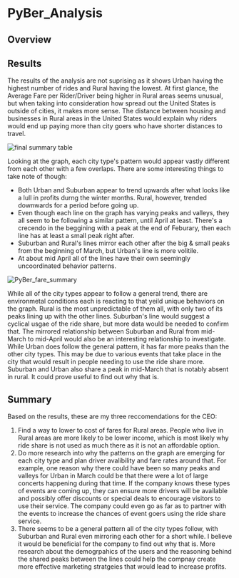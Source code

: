 # PyBer_Analysis

## Overview

## Results

The results of the analysis are not suprising as it shows Urban having the highest number of rides and Rural having the lowest. At first glance, the Average Fare per Rider/Driver being higher in Rural areas seems unusual, but when taking into consideration how spread out the United States is outside of cities, it makes more sense. The distance between housing and businesses in Rural areas in the United States would explain why riders would end up paying more than city goers who have shorter distances to travel. 

![final summary table](https://user-images.githubusercontent.com/100237685/189510808-429d8c96-c953-4d42-a29a-f0f1e5192d10.png)


Looking at the graph, each city type's pattern would appear vastly different from each other with a few overlaps. There are some interesting things to take note of though:

- Both Urban and Suburban appear to trend upwards after what looks like a lull in profits durng the winter months. Rural, however, trended downwards for a period before going up. 
- Even though each line on the graph has varying peaks and valleys, they all seem to be following a similar pattern, until April at least. There's a crecendo in the beggining with a peak at the end of Feburary, then each line has at least a small peak right after. 
- Suburban and Rural's lines mirror each other after the big & small peaks from the beginning of March, but Urban's line is more volitile. 
- At about mid April all of the lines have their own seemingly uncoordinated behavior patterns.

![PyBer_fare_summary](https://user-images.githubusercontent.com/100237685/189510814-c5731f12-8870-4505-bf5d-c20c4b12a061.png)

While all of the city types appear to follow a general trend, there are environmetal conditions each is reacting to that yeild unique behaviors on the graph. Rural is the most unpredictable of them all, with only two of its peaks lining up with the other lines. Suburban's line would suggest a cyclical usgae of the ride share, but more data would be needed to confirm that. The mirrored relationship between Suburban and Rural from mid-March to mid-April would also be an interesting relationship to investigate. While Urban does follow the general pattern, it has far more peaks than the other city types. This may be due to various events that take place in the city that would result in people needing to use the ride share more. Suburban and Urban also share a peak in mid-March that is notably absent in rural. It could prove useful to find out why that is. 



## Summary

Based on the results, these are my three reccomendations for the CEO:

1. Find a way to lower to cost of fares for Rural areas. People who live in Rural areas are more likely to be lower income, which is most likely why ride share is not used as much there as it is not an affordable option. 
2. Do more research into why the patterns on the graph are emerging for each city type and plan driver avalibility and fare rates around that. For example, one reason why there could have been so many peaks and valleys for Urban in March could be that there were a lot of large concerts happening during that time. If the company knows these types of events are coming up, they can ensure more drivers will be available and possibly offer discounts or special deals to encourage visitors to use their service. The company could even go as far as to partner with the events to increase the chances of event goers using the ride share service. 
3. There seems to be a general pattern all of the city types follow, with Suburban and Rural even mirroring each other for a short while. I believe it would be beneficial for the company to find out why that is. More research about the demogrpahics of the users and the reasoning behind the shared peaks between the lines could help the compnay create more effective marketing stratgeies that would lead to increase profits. 
